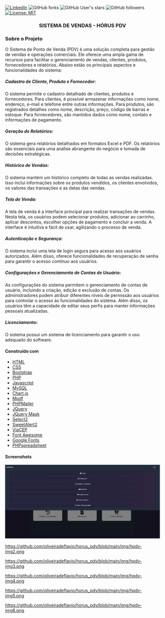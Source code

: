 [![LinkedIn][linkedin-shield]][linkedin-url]
![GitHub forks](https://img.shields.io/github/forks/oliveiradeflavio/horus_pdv?style=for-the-badge)
![GitHub User's stars](https://img.shields.io/github/stars/oliveiradeflavio?style=for-the-badge)
![GitHub followers](https://img.shields.io/github/followers/oliveiradeflavio?style=for-the-badge)
[![License: MIT](https://img.shields.io/badge/License-MIT-yellow.svg)](https://github.com/oliveiradeflavio/horus_pdv/blob/main/LICENSE)


<h3 align="center">SISTEMA DE VENDAS - HÓRUS PDV</h3>

### Sobre o Projeto

O Sistema de Ponto de Venda (PDV) é uma solução completa para gestão de vendas e operações comerciais. Ele oferece uma ampla gama de recursos para facilitar o gerenciamento de vendas, clientes, produtos, fornecedores e relatórios. Abaixo estão os principais aspectos e funcionalidades do sistema:

##### Cadastro de Cliente, Produto e Fornecedor:
O sistema permite o cadastro detalhado de clientes, produtos e fornecedores. Para clientes, é possível armazenar informações como nome, endereço, e-mail e telefone entre outras informações. Para produtos, são registrados detalhes como nome, descrição, preço, código de barras e estoque. Para fornecedores, são mantidos dados como nome, contato e informações de pagamento.

##### Geração de Relatórios:
O sistema gera relatórios detalhados em formatos Excel e PDF. Os relatórios são essenciais para uma análise abrangente do negócio e tomada de decisões estratégicas.

##### Histórico de Vendas:
O sistema mantém um histórico completo de todas as vendas realizadas. Isso inclui informações sobre os produtos vendidos, os clientes envolvidos, os valores das transações e as datas das vendas. 

##### Tela de Venda:
A tela de venda é a interface principal para realizar transações de vendas. Nesta tela, os usuários podem selecionar produtos, adicionar ao carrinho, aplicar descontos, escolher opções de pagamento e concluir a venda. A interface é intuitiva e fácil de usar, agilizando o processo de venda.

##### Autenticação e Segurança:
O sistema inclui uma tela de login segura para acesso aos usuários autorizados. Além disso, oferece funcionalidades de recuperação de senha para garantir o acesso contínuo aos usuários. 

##### Configurações e Gerenciamento de Contas de Usuário:
As configurações do sistema permitem o gerenciamento de contas de usuário, incluindo a criação, edição e exclusão de contas. Os administradores podem atribuir diferentes níveis de permissão aos usuários para controlar o acesso às funcionalidades do sistema. Além disso, os usuários têm a capacidade de editar seus perfis para manter informações pessoais atualizadas.

##### Licenciamento:
O sistema possui um sistema de licenciamento para garantir o uso adequado do software. 


#### Construído com

* [HTML](https://www.w3schools.com/html/)
* [CSS](https://www.w3schools.com/css/)
* [Bootstrap](https://getbootstrap.com/)
* [PHP](https://www.php.net/)
* [Javascript](https://www.javascript.com/)
* [MySQL](https://www.mysql.com/)
* [Chart.js](https://www.chartjs.org/)
* [Mpdf](https://mpdf.github.io/)
* [PHPMailer](https://github.com/PHPMailer/PHPMailer)
* [JQuery](https://jquery.com/)
* [JQuery Mask](https://igorescobar.github.io/jQuery-Mask-Plugin/)
* [Select2](https://select2.org/)
* [SweetAlert2](https://sweetalert2.github.io/)
* [ViaCEP](https://viacep.com.br/)
* [Font Awesome](https://fontawesome.com/)
* [Google Fonts](https://fonts.google.com/)
* [PHPspreadsheet](https://phpspreadsheet.readthedocs.io/en/latest/)


#### Screenshots

![](https://github.com/oliveiradeflavio/horus_pdv/blob/main/img/hpdv-img.png)

https://github.com/oliveiradeflavio/horus_pdv/blob/main/img/hpdv-img2.png

https://github.com/oliveiradeflavio/horus_pdv/blob/main/img/hpdv-img3.png

https://github.com/oliveiradeflavio/horus_pdv/blob/main/img/hpdv-img4.png

https://github.com/oliveiradeflavio/horus_pdv/blob/main/img/hpdv-img5.png

https://github.com/oliveiradeflavio/horus_pdv/blob/main/img/hpdv-img6.png





[linkedin-shield]: https://img.shields.io/badge/-LinkedIn-black.svg?style=for-the-badge&logo=linkedin&colorB=555
[linkedin-url]: https://www.linkedin.com/in/fladoliveira/
[product-screenshot]: https://raw.githubusercontent.com/oliveiradeflavio/horus_pdv/main/screen/dashboard.png
